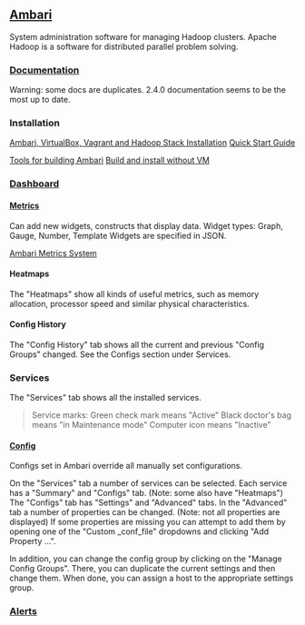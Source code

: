 ## [Ambari](https://ambari.apache.org/)

System administration software for managing Hadoop clusters. Apache Hadoop is a software for distributed parallel
problem solving.

### [Documentation](https://cwiki.apache.org/confluence/collector/pages.action?key=AMBARI)

Warning: some docs are duplicates. 2.4.0 documentation seems to be the most up to date.

### Installation

[Ambari, VirtualBox, Vagrant and Hadoop Stack Installation](https://cwiki.apache.org/confluence/display/AMBARI/Quick+Start+for+New+VM+Users)
[Quick Start Guide](https://cwiki.apache.org/confluence/display/AMBARI/Quick+Start+Guide)

[Tools for building Ambari](https://cwiki.apache.org/confluence/display/AMBARI/Ambari+Development)
[Build and install without VM](https://ambari.apache.org/)

### [Dashboard](https://cwiki.apache.org/confluence/display/AMBARI/Enhanced+Service+Dashboard+-+2.4.0)

#### [Metrics](https://cwiki.apache.org/confluence/display/AMBARI/Ambari+Server+Metrics)

Can add new widgets, constructs that display data.
Widget types: Graph, Gauge, Number, Template
Widgets are specified in JSON.

[Ambari Metrics System](https://cwiki.apache.org/confluence/display/AMBARI/Metrics+-+2.4.0)

#### Heatmaps

The "Heatmaps" show all kinds of useful metrics, such as memory allocation, processor speed and similar physical
characteristics.

#### Config History

The "Config History" tab shows all the current and previous "Config Groups" changed. See the Configs section under Services.

### Services

The "Services" tab shows all the installed services.
> Service marks:
> Green check mark means "Active"
> Black doctor's bag means "in Maintenance mode"
> Computer icon means "Inactive"

#### [Config](https://cwiki.apache.org/confluence/display/AMBARI/Enhanced+Configs+-+2.4.0)

Configs set in Ambari override all manually set configurations.

On the "Services" tab a number of services can be selected. 
Each service has a "Summary" and "Configs" tab. (Note: some also have "Heatmaps") 
The "Configs" tab has "Settings" and "Advanced" tabs. 
In the "Advanced" tab a number of properties can be changed. (Note: not all properties are displayed)
If some properties are missing you can attempt to add them by opening one of the "Custom _conf_file" dropdowns
and clicking "Add Property ...".

In addition, you can change the config group by clicking on the "Manage Config Groups". There, you can duplicate
the current settings and then change them. When done, you can assign a host to the appropriate settings group.

### [Alerts](https://cwiki.apache.org/confluence/display/AMBARI/Alerts+-+2.4.0)
